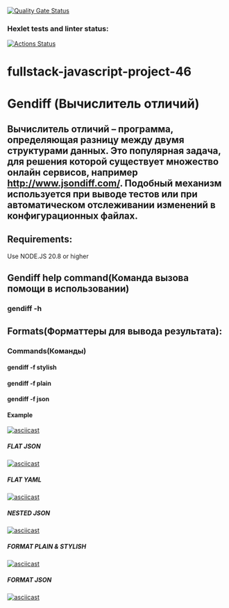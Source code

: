 [![Quality Gate Status](https://sonarcloud.io/api/project_badges/measure?project=ChemicalWitness_fullstack-javascript-project-46&metric=alert_status)](https://sonarcloud.io/summary/new_code?id=ChemicalWitness_fullstack-javascript-project-46)
### Hexlet tests and linter status:
[![Actions Status](https://github.com/ChemicalWitness/fullstack-javascript-project-46/actions/workflows/hexlet-check.yml/badge.svg)](https://github.com/ChemicalWitness/fullstack-javascript-project-46/actions)

# fullstack-javascript-project-46
# Gendiff (Вычислитель отличий)
## Вычислитель отличий – программа, определяющая разницу между двумя структурами данных. Это популярная задача, для решения которой существует множество онлайн сервисов, например http://www.jsondiff.com/. Подобный механизм используется при выводе тестов или при автоматическом отслеживании изменений в конфигурационных файлах. 

## Requirements:
Use NODE.JS 20.8 or higher

## Gendiff help command(Команда вызова помощи в использовании)
### gendiff -h

## Formats(Форматтеры для вывода результата):

### Commands(Команды)
#### gendiff <filepath1> <filepath2> -f stylish
#### gendiff <filepath1> <filepath2> -f plain
#### gendiff <filepath1> <filepath2> -f json

#### Example
[![asciicast](https://asciinema.org/a/3heOBGUbi6SXcidFul97j4ffC.svg)](https://asciinema.org/a/3heOBGUbi6SXcidFul97j4ffC)

##### FLAT JSON
[![asciicast](https://asciinema.org/a/EmHOLm2mNjCkGoIGTXNLoq66b.svg)](https://asciinema.org/a/EmHOLm2mNjCkGoIGTXNLoq66b)

##### FLAT YAML
[![asciicast](https://asciinema.org/a/uV0Wsgk3cz4rUod22AiwB3bh2.svg)](https://asciinema.org/a/uV0Wsgk3cz4rUod22AiwB3bh2)

##### NESTED JSON
[![asciicast](https://asciinema.org/a/EACYC0XXheetf06roNUfh2B5n.svg)](https://asciinema.org/a/EACYC0XXheetf06roNUfh2B5n)

##### FORMAT PLAIN & STYLISH
[![asciicast](https://asciinema.org/a/41sgSo64a5sHYEdVSOukOaC1z.svg)](https://asciinema.org/a/41sgSo64a5sHYEdVSOukOaC1z)

##### FORMAT JSON
[![asciicast](https://asciinema.org/a/ugi9HSWXzAvArKIk9szAKQrln.svg)](https://asciinema.org/a/ugi9HSWXzAvArKIk9szAKQrln)
